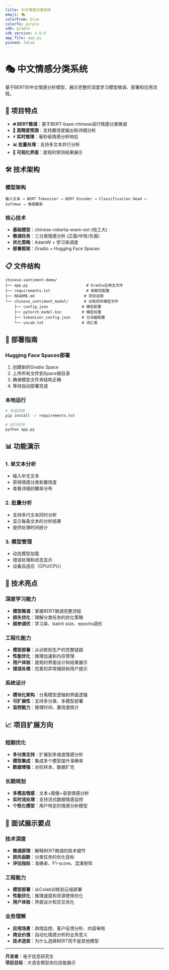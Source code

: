 ```yaml
---
title: 中文情感分类系统
emoji: 🎭
colorFrom: blue
colorTo: purple
sdk: gradio
sdk_version: 4.0.0
app_file: app.py
pinned: false
---
```


# 🎭 中文情感分类系统

基于BERT的中文情感分析模型，展示完整的深度学习模型微调、部署和应用流程。

## 🌟 项目特点

- **🔥 BERT微调**：基于BERT-base-chinese进行情感分类微调
- **🎯 高精度预测**：支持置信度输出和详细分析
- **⚡ 实时推理**：毫秒级情感分析响应
- **📊 批量处理**：支持多文本并行分析
- **🎨 可视化界面**：直观的预测结果展示

## 🛠️ 技术架构

### 模型架构
```
输入文本 → BERT Tokenizer → BERT Encoder → Classification Head → Softmax → 情感概率
```

### 核心技术
- **基础模型**：chinese-roberta-wwm-ext (哈工大)
- **微调任务**：三分类情感分析 (正面/中性/负面)
- **优化策略**：AdamW + 学习率调度
- **部署框架**：Gradio + Hugging Face Spaces

## 📋 文件结构

```
chinese-sentiment-demo/
├── app.py                          # Gradio应用主文件
├── requirements.txt                # 依赖包配置
├── README.md                      # 项目说明
└── chinese_sentiment_model/       # 训练好的模型文件
    ├── config.json               # 模型配置
    ├── pytorch_model.bin         # 模型权重
    ├── tokenizer_config.json     # 分词器配置
    └── vocab.txt                 # 词汇表
```

## 🚀 部署指南

### Hugging Face Spaces部署
1. 创建新的Gradio Space
2. 上传所有文件到Space根目录
3. 确保模型文件夹结构正确
4. 等待自动部署完成

### 本地运行
```bash
# 安装依赖
pip install -r requirements.txt

# 运行应用
python app.py
```

## 📊 功能演示

### 1. 单文本分析
- 输入中文文本
- 获得情感分类和置信度
- 查看详细的概率分布

### 2. 批量分析
- 支持多行文本同时分析
- 显示每条文本的分析结果
- 提供处理时间统计

### 3. 模型管理
- 动态模型加载
- 错误处理和状态显示
- 设备自适应（GPU/CPU）

## 🎯 技术亮点

### 深度学习能力
- **模型微调**：掌握BERT微调完整流程
- **损失优化**：理解分类任务的优化策略
- **超参调优**：学习率、batch size、epochs调优

### 工程化能力
- **模型部署**：从训练到生产的完整链路
- **性能优化**：推理加速和内存管理
- **用户体验**：直观的界面设计和结果展示
- **错误处理**：完善的异常捕获和用户提示

### 系统设计
- **模块化架构**：分离模型逻辑和界面逻辑
- **可扩展性**：支持多分类、多模型部署
- **监控能力**：推理时间、置信度统计

## 📈 项目扩展方向

### 短期优化
- **多分类支持**：扩展到多维度情感分析
- **模型集成**：集成多个模型提升准确率
- **数据增强**：对抗样本、数据扩充

### 长期规划
- **多模态情感**：文本+图像+语音情感分析
- **实时流处理**：支持流式数据情感监控
- **个性化模型**：用户特定的情感分析模型

## 🎤 面试展示要点

### 技术深度
- **微调原理**：解释BERT微调的技术细节
- **损失函数**：分类任务的优化目标
- **评估指标**：准确率、F1-score、混淆矩阵

### 工程能力
- **模型部署**：从Colab训练到云端部署
- **性能优化**：推理速度和资源使用优化
- **用户体验**：界面设计和交互优化

### 业务理解
- **应用场景**：舆情监控、客户反馈分析、内容审核
- **商业价值**：自动化情感分析的业务意义
- **技术选型**：为什么选择BERT而不是其他模型

---

**开发者**：电子信息研究生  
**项目目标**：大语言模型岗位技能展示